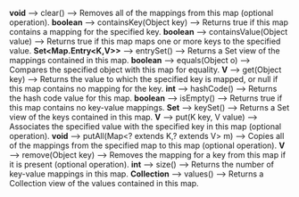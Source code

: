 **void** --> clear() --> Removes all of the mappings from this map (optional operation).
**boolean**	--> containsKey(Object key) --> Returns true if this map contains a mapping for the specified key.
**boolean**	--> containsValue(Object value) --> Returns true if this map maps one or more keys to the specified value.
**Set<Map.Entry<K,V>>** -->	entrySet() --> Returns a Set view of the mappings contained in this map.
**boolean**	--> equals(Object o) --> Compares the specified object with this map for equality.
**V**	--> get(Object key) --> Returns the value to which the specified key is mapped, or null if this map contains 
no mapping for the key.
**int**	--> hashCode() --> Returns the hash code value for this map.
**boolean** -->	isEmpty() --> Returns true if this map contains no key-value mappings.
**Set<K>**	--> keySet() --> Returns a Set view of the keys contained in this map.
**V**	--> put(K key, V value) --> Associates the specified value with the specified key in this map (optional operation).
**void**	--> putAll(Map<? extends K,? extends V> m) --> Copies all of the mappings from the specified map to this map 
(optional operation).
**V**	--> remove(Object key) --> Removes the mapping for a key from this map if it is present (optional operation).
**int**	--> size() --> Returns the number of key-value mappings in this map.
**Collection<V>**	--> values() --> Returns a Collection view of the values contained in this map.